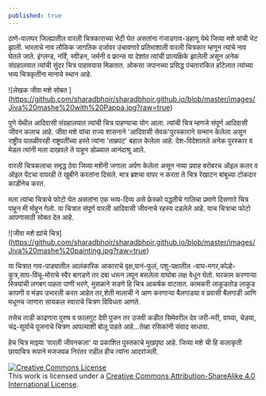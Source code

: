 ```yaml
---
published: true
---
```

  ठाणे-पालघर जिल्ह्यातील वारली चित्रकाराच्या भेटी घेत असतांना गंजाडगाव-डहाणू येथे जिव्या मशे यांची भेट झाली. भारताचे नाव लौकिक जागतिक दर्जावर उंचावणारे प्रतिभाशाली वारली चित्रकार म्हणून त्यांचे नाव घेतले जाते. इंग्लन्ड, नॉर्वे, स्वीडन, जर्मनी व फ्रान्स  या देशांत त्यांची प्रात्यक्षिके झालेली असून अनेक संग्रहालयात त्यांची सुंदर चित्र पाहावयास मिळतात. ओकसा जपानच्या प्रसिद्ध पंचतारांकित हॉटेलात त्यांच्या भव्य चित्रकृतींना मानाचे स्थान आहे. 

![लेखक जीवा मशे सोबत ] (https://github.com/sharadbhoir/sharadbhoir.github.io/blob/master/images/Jiva%20mashe%20with%20Pappa.jpg?raw=true)

  पुणे येथील आदिवासी संग्रहालयात त्यांची चित्र पाहण्याचा योग आला. त्यांची चित्र म्हणजे संपूर्ण आदिवासी जीवन कलाच आहे. जीवा मशे यांचा राज्य शासनाने 'आदिवासी सेवक'पुरस्काराने सन्मान केलेला असून राष्ट्रीय पातळीवरही राष्ट्रपतींच्या हस्ते त्यांना 'ताम्रपट' बहाल केलेला आहे. देश-विदेशातले अनेक पुरस्कार व मेडल त्यांनी मला दाखवले ते पाहून डोळ्यात आनंदाश्रू आले.

  वारली चित्रकलाचा समृद्ध ठेवा जिव्या मशेंनी जगाला अर्पण केलेला असून नव्या प्रवाह बरोबरच ऑइल कलर व ऑइल पेंटचा वापरही ते खुबीने करतांना दिसले. मात्र ब्रशचा वापर न करता ते चित्र रेखाटन बांबूच्या टोकदार काडीनेच करत.

  मला त्यांचा चित्राचे फोटो घेत असतांना एक भव्य-दिव्य असे फ्रेस्को पद्धतीचे गालिचा प्रमाणे दिसणारे चित्र पाहून मी मोहून गेलो. या चित्रात संपूर्ण वारली आदिवासी जीवनाचे रहस्य दडलेले आहे. याच चित्राचा फोटो आपणासाठी सोबत देत आहे.

![जीवा मशे ह्यांचे चित्र] (https://github.com/sharadbhoir/sharadbhoir.github.io/blob/master/images/Jiva%20mashe%20painting.jpg?raw=true)

  या चित्रात गाव-पाड्यातील आलंकारिक आकाराचे वृक्ष,पानं-फुलं, पशु-पक्षातील -वाघ-मगर,कोल्हे-कुत्र,साप-विंचू-मोराचे स्वैर बागडणे तर दबा धरून लपून बसलेला वाघोबा लक्ष वेधून घेतो. घरकाम करणाऱ्या स्त्रियांची लगबग पाहता पाणी भरणे, मुसळाने सडणे हि चित्र आकर्षक वाटतात. कामकरी लाकूडतोड लाकूड कापणी  व मंडप उभारली करत आहेत तर,शेती मालाची ने आण करणाऱ्या बैलगाड्या व प्रवासी बैलगाडी आणि मधूनच जाणारा सायकल स्वाराचे चित्रण विविधता आणते.

  तसेच ताडी काढणारा पुरुष व फालगुट देवी पुजन तर उजवी कडील सिमेवरील देव जरी-मरी, वाघ्या, चेड्या, चंद्र-सूर्याचे पूजनाचे चित्रण आपल्याशी बोलू पाहते आहे...तेव्हा रसिकांनी संवाद साधावा.

  हेच चित्र माझ्या ‘वारली जीवनकला' या प्रकाशित पुस्तकाचे मुखपृष्ठ आहे. जिव्या मशे ची हि कलाकृती छायाचित्र रूपाने मजजवळ निरंतर राहील हीच त्यांना आदरांजली.


<a rel="license" href="http://creativecommons.org/licenses/by-sa/4.0/"><img alt="Creative Commons License" style="border-width:0" src="https://i.creativecommons.org/l/by-sa/4.0/88x31.png" /></a><br />This work is licensed under a <a rel="license" href="http://creativecommons.org/licenses/by-sa/4.0/">Creative Commons Attribution-ShareAlike 4.0 International License</a>.
